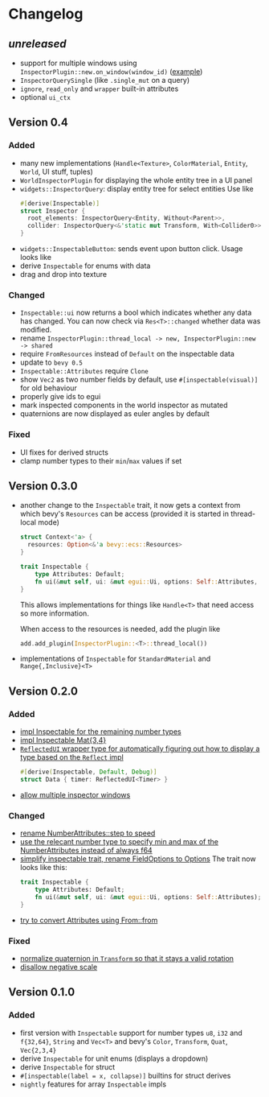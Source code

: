 # Changelog


## *unreleased*
- support for multiple windows using `InspectorPlugin::new.on_window(window_id)` ([example](https://github.com/jakobhellermann/bevy-inspector-egui/blob/main/examples/two_windows.rs))
- `InspectorQuerySingle` (like `.single_mut` on a query)
- `ignore`, `read_only` and `wrapper` built-in attributes
- optional `ui_ctx`

## Version 0.4

### Added

- many new implementations (`Handle<Texture>`, `ColorMaterial`, `Entity`, `World`, UI stuff, tuples)
- `WorldInspectorPlugin` for displaying the whole entity tree in a UI panel
- `widgets::InspectorQuery`: display entity tree for select entities
  Use like
  ```rust
  #[derive(Inspectable)]
  struct Inspector {
    root_elements: InspectorQuery<Entity, Without<Parent>>,
    collider: InspectorQuery<&'static mut Transform, With<Collider0>>,
  }
  ```
- `widgets::InspectableButton`: sends event upon button click. Usage looks like
- derive `Inspectable` for enums with data
- drag and drop into texture

### Changed

- `Inspectable::ui` now returns a bool which indicates whether any data has changed. You can now check via `Res<T>::changed` whether data was modified.
- rename `InspectorPlugin::thread_local -> new, InspectorPlugin::new -> shared`
- require `FromResources` instead of `Default` on the inspectable data
- update to `bevy 0.5`
- `Inspectable::Attributes` require `Clone`
- show `Vec2` as two number fields by default, use `#[inspectable(visual)]` for old behaviour
- properly give ids to egui
- mark inspected components in the world inspector as mutated
- quaternions are now displayed as euler angles by default

### Fixed

- UI fixes for derived structs
- clamp number types to their `min`/`max` values if set

## Version 0.3.0

- another change to the `Inspectable` trait, it now gets a context from which bevy's `Resources` can be access (provided it is started in thread-local mode)

  ```rust
  struct Context<'a> {
    resources: Option<&'a bevy::ecs::Resources>
  }

  trait Inspectable {
      type Attributes: Default;
      fn ui(&mut self, ui: &mut egui::Ui, options: Self::Attributes, context: &Context);
  }
  ```

  This allows implementations for things like `Handle<T>` that need access so more information.

  When access to the resources is needed, add the plugin like

  ```rust
  add.add_plugin(InspectorPlugin::<T>::thread_local())
  ```

- implementations of `Inspectable` for `StandardMaterial` and `Range{,Inclusive}<T>`

## Version 0.2.0

### Added

- [impl Inspectable for the remaining number types](https://github.com/jakobhellermann/bevy-inspector-egui/commit/b072035c1f14baf189274e9a166f2bae1adf2f70)
- [impl Inspectable Mat{3,4}](https://github.com/jakobhellermann/bevy-inspector-egui/commit/070e2a45dec945a83e42ea268cc384cf6857a7bc)
- [`ReflectedUI` wrapper type for automatically figuring out how to display a type based on the `Reflect` impl](https://github.com/jakobhellermann/bevy-inspector-egui/commit/caf1c31c25349d29011d5772bba7eb2709879eb5)
  ```rust
  #[derive(Inspectable, Default, Debug)]
  struct Data { timer: ReflectedUI<Timer> }
  ```
- [allow multiple inspector windows](https://github.com/jakobhellermann/bevy-inspector-egui/commit/980de51e181fe486ac74312474c33a34e0a77293)

### Changed

- [rename NumberAttributes::step to speed](https://github.com/jakobhellermann/bevy-inspector-egui/commit/b2aeb1735bdf0b5d8d68386e22f1e73437cbf733)
- [use the relecant number type to specify min and max of the NumberAttributes instead of always f64](https://github.com/jakobhellermann/bevy-inspector-egui/commit/28fa524390874026b0087b5bfac18b5e15ad1eec)
- [simplify inspectable trait, rename FieldOptions to Options](https://github.com/jakobhellermann/bevy-inspector-egui/commit/af032d42ac7f816ccc17a79eaf2e19f3768bb968)
  The trait now looks like this:
  ```rust
  trait Inspectable {
      type Attributes: Default;
      fn ui(&mut self, ui: &mut egui::Ui, options: Self::Attributes);
  }
  ```
- [try to convert Attributes using From::from](https://github.com/jakobhellermann/bevy-inspector-egui/commit/43e84d885ca080a6f2e62bbcfb396f27f92237fd)

### Fixed

- [normalize quaternion in `Transform` so that it stays a valid rotation](https://github.com/jakobhellermann/bevy-inspector-egui/commit/48fce89f7692408bad4841b126f7e68d8995fffd)
- [disallow negative scale](https://github.com/jakobhellermann/bevy-inspector-egui/commit/c1ffc5d8898d2db882d60f88f8010c6121ca41ad)

## Version 0.1.0

### Added

- first version with `Inspectable` support for number types `u8`, `i32` and `f{32,64}`, `String` and `Vec<T>` and bevy's `Color`, `Transform`, `Quat`, `Vec{2,3,4}`
- derive `Inspectable` for unit enums (displays a dropdown)
- derive `Inspectable` for struct
- `#[inspectable(label = x, collapse)]` builtins for struct derives
- `nightly` features for array `Inspectable` impls
